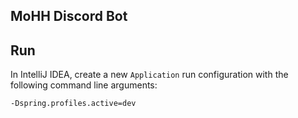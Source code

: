 ## MoHH Discord Bot

## Run

In IntelliJ IDEA, create a new `Application` run configuration with the following command line arguments:
```
-Dspring.profiles.active=dev
```
